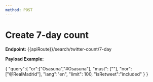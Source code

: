 ```yaml
---
method: POST
---
```


# Create 7-day count

**Endpoint:** {{apiRoute}}/search/twitter-count/7-day

**Payload Example:** 

{
	"query":{
        "or":["Osasuna","#Osasuna"],
    	"must": [""],
        "nor":["@RealMadrid"],
        "lang":"en",
		"limit": 100,
        "isRetweet":"included"
	}
}
